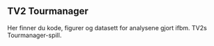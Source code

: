 ## TV2 Tourmanager

Her finner du kode, figurer og datasett for analysene gjort ifbm. TV2s Tourmanager-spill.